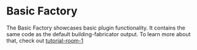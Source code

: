 # Basic Factory

The Basic Factory showcases basic plugin functionality. It contains the same code as the default building-fabricator output. To learn more about that, check out [tutorial-room-1](https://github.com/playmint/ds/tree/main/contracts/src/maps/tutorial-room-1)